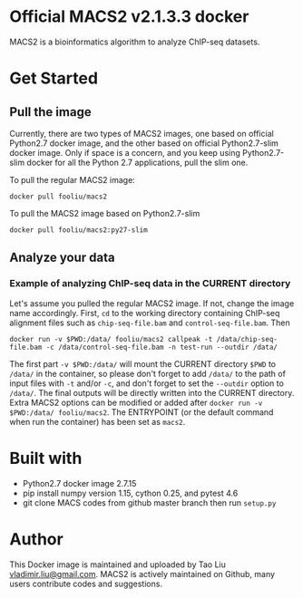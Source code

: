 # Official MACS2 v2.1.3.3 docker

MACS2 is a bioinformatics algorithm to analyze ChIP-seq datasets. 

# Get Started

## Pull the image

Currently, there are two types of MACS2 images, one based on official Python2.7 docker image, and the other based on official Python2.7-slim docker image. Only if space is a concern, and you keep using Python2.7-slim docker for all the Python 2.7 applications, pull the slim one.

To pull the regular MACS2 image:

```docker pull fooliu/macs2```

To pull the MACS2 image based on Python2.7-slim

```docker pull fooliu/macs2:py27-slim```

## Analyze your data

### Example of analyzing ChIP-seq data in the CURRENT directory

Let's assume you pulled the regular MACS2 image. If not, change the image name accordingly. First, ```cd``` to the working directory containing ChIP-seq alignment files such as ```chip-seq-file.bam``` and ```control-seq-file.bam```. Then

```docker run -v $PWD:/data/ fooliu/macs2 callpeak -t /data/chip-seq-file.bam -c /data/control-seq-file.bam -n test-run --outdir /data/```

The first part ```-v $PWD:/data/``` will mount the CURRENT directory ```$PWD``` to ```/data/``` in the container, so please don't forget to add ```/data/``` to the path of input files with ```-t``` and/or ```-c```, and don't forget to set the ```--outdir``` option to ```/data/```. The final outputs will be directly written into the CURRENT directory. Extra MACS2 options can be modified or added after ```docker run -v $PWD:/data/ fooliu/macs2```. The ENTRYPOINT (or the default command when run the container) has been set as ```macs2```.

# Built with

* Python2.7 docker image 2.7.15
* pip install numpy version 1.15, cython 0.25, and pytest 4.6 
* git clone MACS codes from github master branch then run ```setup.py```

# Author

This Docker image is maintained and uploaded by Tao Liu <vladimir.liu@gmail.com>. MACS2 is actively maintained on Github, many users contribute codes and suggestions. 
